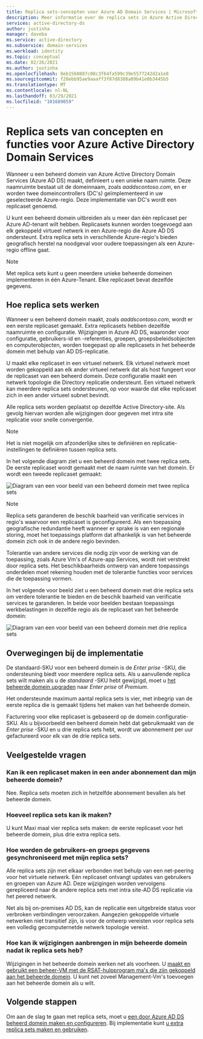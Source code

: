 ```yaml
---
title: Replica sets-concepten voor Azure AD Domain Services | Microsoft Docs
description: Meer informatie over de replica sets in Azure Active Directory Domain Services en hoe ze redundantie bieden voor toepassingen waarvoor identiteits Services zijn vereist.
services: active-directory-ds
author: justinha
manager: daveba
ms.service: active-directory
ms.subservice: domain-services
ms.workload: identity
ms.topic: conceptual
ms.date: 02/26/2021
ms.author: justinha
ms.openlocfilehash: 8eb1560887c08c3f64fa599c39e5577242d2a1e8
ms.sourcegitcommit: f28ebb95ae9aaaff3f87d8388a09b41e0b3445b5
ms.translationtype: MT
ms.contentlocale: nl-NL
ms.lasthandoff: 03/29/2021
ms.locfileid: "101689059"
---
```

# <a name="replica-sets-concepts-and-features-for-azure-active-directory-domain-services"></a>Replica sets van concepten en functies voor Azure Active Directory Domain Services

Wanneer u een beheerd domein van Azure Active Directory Domain Services (Azure AD DS) maakt, definieert u een unieke naam ruimte. Deze naamruimte bestaat uit de domeinnaam, zoals *aaddscontoso.com*, en er worden twee domeincontrollers (DC's) geïmplementeerd in uw geselecteerde Azure-regio. Deze implementatie van DC's wordt een replicaset genoemd.

U kunt een beheerd domein uitbreiden als u meer dan één replicaset per Azure AD-tenant wilt hebben. Replicasets kunnen worden toegevoegd aan elk gekoppeld virtueel netwerk in een Azure-regio die Azure AD DS ondersteunt. Extra replica sets in verschillende Azure-regio's bieden geografisch herstel na noodgeval voor oudere toepassingen als een Azure-regio offline gaat.

> [!NOTE]
> Met replica sets kunt u geen meerdere unieke beheerde domeinen implementeren in één Azure-Tenant. Elke replicaset bevat dezelfde gegevens.

## <a name="how-replica-sets-work"></a>Hoe replica sets werken

Wanneer u een beheerd domein maakt, zoals *aaddscontoso.com*, wordt er een eerste replicaset gemaakt. Extra replicasets hebben dezelfde naamruimte en configuratie. Wijzigingen in Azure AD DS, waaronder voor configuratie, gebruikers-id en -referenties, groepen, groepsbeleidsobjecten en computerobjecten, worden toegepast op alle replicasets in het beheerde domein met behulp van AD DS-replicatie.

U maakt elke replicaset in een virtueel netwerk. Elk virtueel netwerk moet worden gekoppeld aan elk ander virtueel netwerk dat als host fungeert voor de replicaset van een beheerd domein. Deze configuratie maakt een netwerk topologie die Directory replicatie ondersteunt. Een virtueel netwerk kan meerdere replica sets ondersteunen, op voor waarde dat elke replicaset zich in een ander virtueel subnet bevindt.

Alle replica sets worden geplaatst op dezelfde Active Directory-site. Als gevolg hiervan worden alle wijzigingen door gegeven met intra site replicatie voor snelle convergentie.

> [!NOTE]
> Het is niet mogelijk om afzonderlijke sites te definiëren en replicatie-instellingen te definiëren tussen replica sets.

In het volgende diagram ziet u een beheerd domein met twee replica sets. De eerste replicaset wordt gemaakt met de naam ruimte van het domein. Er wordt een tweede replicaset gemaakt:

![Diagram van een voor beeld van een beheerd domein met twee replica sets](./media/concepts-replica-sets/two-replica-set-example.png)

> [!NOTE]
> Replica sets garanderen de beschik baarheid van verificatie services in regio's waarvoor een replicaset is geconfigureerd. Als een toepassing geografische redundantie heeft wanneer er sprake is van een regionale storing, moet het toepassings platform dat afhankelijk is van het beheerde domein zich ook in de andere regio bevinden.
>
> Tolerantie van andere services die nodig zijn voor de werking van de toepassing, zoals Azure Vm's of Azure-app Services, wordt niet verstrekt door replica sets. Het beschikbaarheids ontwerp van andere toepassings onderdelen moet rekening houden met de tolerantie functies voor services die de toepassing vormen.

In het volgende voor beeld ziet u een beheerd domein met drie replica sets om verdere tolerantie te bieden en de beschik baarheid van verificatie services te garanderen. In beide voor beelden bestaan toepassings werkbelastingen in dezelfde regio als de replicaset van het beheerde domein:

![Diagram van een voor beeld van een beheerd domein met drie replica sets](./media/concepts-replica-sets/three-replica-set-example.png)

## <a name="deployment-considerations"></a>Overwegingen bij de implementatie

De standaard-SKU voor een beheerd domein is de *Enter prise* -SKU, die ondersteuning biedt voor meerdere replica sets. Als u aanvullende replica sets wilt maken als u de *standaard* -SKU hebt gewijzigd, moet u [het beheerde domein upgraden](change-sku.md) naar *Enter prise* of *Premium*.

Het ondersteunde maximum aantal replica sets is vier, met inbegrip van de eerste replica die is gemaakt tijdens het maken van het beheerde domein.

Facturering voor elke replicaset is gebaseerd op de domein configuratie-SKU. Als u bijvoorbeeld een beheerd domein hebt dat gebruikmaakt van de *Enter prise* -SKU en u drie replica sets hebt, wordt uw abonnement per uur gefactureerd voor elk van de drie replica sets.

## <a name="frequently-asked-questions"></a>Veelgestelde vragen

### <a name="can-i-create-a-replica-set-in-subscription-different-from-my-managed-domain"></a>Kan ik een replicaset maken in een ander abonnement dan mijn beheerde domein?

Nee. Replica sets moeten zich in hetzelfde abonnement bevallen als het beheerde domein.

### <a name="how-many-replica-sets-can-i-create"></a>Hoeveel replica sets kan ik maken?

U kunt Maxi maal vier replica sets maken: de eerste replicaset voor het beheerde domein, plus drie extra replica sets.

### <a name="how-does-user-and-group-information-get-synchronized-to-my-replica-sets"></a>Hoe worden de gebruikers-en groeps gegevens gesynchroniseerd met mijn replica sets?

Alle replica sets zijn met elkaar verbonden met behulp van een net-peering voor het virtuele netwerk. Eén replicaset ontvangt updates van gebruikers en groepen van Azure AD. Deze wijzigingen worden vervolgens gerepliceerd naar de andere replica sets met intra site-AD DS replicatie via het peered netwerk.

Net als bij on-premises AD DS, kan de replicatie een uitgebreide status voor verbroken verbindingen veroorzaken. Aangezien gekoppelde virtuele netwerken niet transitief zijn, is voor de ontwerp vereisten voor replica sets een volledig gecomputernetde netwerk topologie vereist.

### <a name="how-do-i-make-changes-in-my-managed-domain-after-i-have-replica-sets"></a>Hoe kan ik wijzigingen aanbrengen in mijn beheerde domein nadat ik replica sets heb?

Wijzigingen in het beheerde domein werken net als voorheen. U [maakt en gebruikt een beheer-VM met de RSAT-hulpprogram ma's die zijn gekoppeld aan het beheerde domein](tutorial-create-management-vm.md). U kunt net zoveel Management-Vm's toevoegen aan het beheerde domein als u wilt.

## <a name="next-steps"></a>Volgende stappen

Om aan de slag te gaan met replica sets, moet u [een door Azure AD DS beheerd domein maken en configureren][tutorial-create-advanced]. Bij implementatie kunt [u extra replica sets maken en gebruiken][create-replica-set].

<!-- LINKS - INTERNAL -->
[tutorial-create-advanced]: tutorial-create-instance-advanced.md
[create-replica-set]: tutorial-create-replica-set.md
